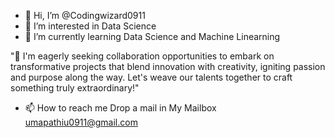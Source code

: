 - 👋 Hi, I’m @Codingwizard0911
- 👀 I’m interested in Data Science
- 🌱 I’m currently learning  Data Science and Machine Linearning


"💞️ I'm eagerly seeking collaboration opportunities to embark on transformative projects that blend innovation with creativity, igniting passion and purpose along the way. 
Let's weave our talents together to craft something truly extraordinary!"
- 📫 How to reach me Drop a mail in My Mailbox umapathiu0911@gmail.com
